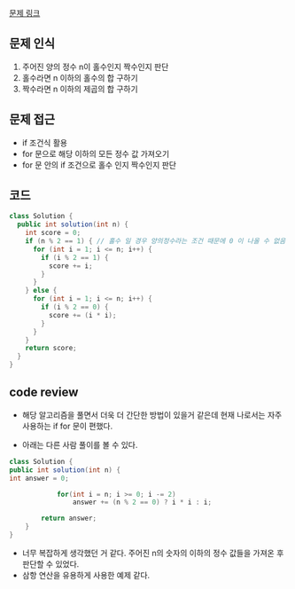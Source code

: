 [문제 링크](https://school.programmers.co.kr/learn/courses/30/lessons/181935)

## 문제 인식

1. 주어진 양의 정수 n이 홀수인지 짝수인지 판단
2. 홀수라면 n 이하의 홀수의 합 구하기
3. 짝수라면 n 이하의 제곱의 합 구하기

## 문제 접근

- if 조건식 활용
- for 문으로 해당 이하의 모든 정수 값 가져오기
- for 문 안의 if 조건으로 홀수 인지 짝수인지 판단

## 코드

```java
class Solution {
  public int solution(int n) {
    int score = 0;
    if (n % 2 == 1) { // 홀수 일 경우 양의정수라는 조건 때문에 0 이 나올 수 없음
      for (int i = 1; i <= n; i++) {
        if (i % 2 == 1) {
          score += i;
        }
      }
    } else {
      for (int i = 1; i <= n; i++) {
        if (i % 2 == 0) {
          score += (i * i);
        }
      }
    }
    return score;
  }
}
```

## code review

- 해당 알고리즘을 풀면서 더욱 더 간단한 방법이 있을거 같은데 현재 나로서는 자주 사용하는 if for 문이 편했다.


- 아래는 다른 사람 풀이를 볼 수 있다.

```java
class Solution {
public int solution(int n) {
int answer = 0;

            for(int i = n; i >= 0; i -= 2)
                answer += (n % 2 == 0) ? i * i : i;

        return answer;
    }
}
```

- 너무 복잡하게 생각했던 거 같다. 주어진 n의 숫자의 이하의 정수 값들을 가져온 후 판단할 수 있었다.
- 삼항 연산을 유용하게 사용한 예제 같다.